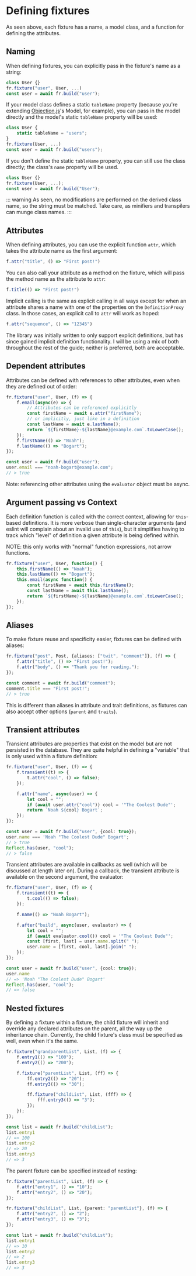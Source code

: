 # Defining fixtures
As seen above, each fixture has a name, a model class, and a function for defining the attributes.

## Naming
When defining fixtures, you can explicitly pass in the fixture's name as a string:

```typescript
class User {}
fr.fixture("user", User, ...)
const user = await fr.build("user");
```

If your model class defines a static `tableName` property (because you're extending [Objection.js][objection-js]'s Model, for example), you can pass in the model directly and the model's static `tableName` property will be used:

[objection-js]: https://vincit.github.io/objection.js/

```typescript
class User {
    static tableName = "users";
}
fr.fixture(User, ...)
const user = await fr.build("users");
```

If you don't define the static `tableName` property, you can still use the class directly; the class's `name` property will be used.

```typescript
class User {}
fr.fixture(User, ...);
const user = await fr.build("User");
```

::: warning
As seen, no modifications are performed on the derived class name, so the string must be matched. Take care, as minifiers and transpilers can munge class names.
:::

## Attributes
When defining attributes, you can use the explicit function `attr`, which takes the attribute name as the first argument:

```typescript
f.attr("title", () => "First post!")
```

You can also call your attribute as a method on the fixture, which will pass the method name as the attribute to `attr`:

```typescript
f.title(() => "First post!")
```

Implicit calling is the same as explicit calling in all ways except for when an attribute shares a name with one of the properties on the `DefinitionProxy` class. In those cases, an explicit call to `attr` will work as hoped:

```typescript
f.attr("sequence", () => "12345")
```

The library was initially written to only support explicit definitions, but has since gained implicit definition functionality. I will be using a mix of both throughout the rest of the guide; neither is preferred, both are acceptable.

## Dependent attributes
Attributes can be defined with references to other attributes, even when they are defined out of order:

```typescript
fr.fixture("user", User, (f) => {
    f.email(async(e) => {
        // Attributes can be referenced explicitly
        const firstName = await e.attr("firstName");
        // or implicitly, just like in a definition
        const lastName = await e.lastName();
        return `${firstName}-${lastName}@example.com`.toLowerCase();
    });
    f.firstName(() => "Noah");
    f.lastName(() => "Bogart");
});

const user = await fr.build("user");
user.email === "noah-bogart@example.com";
// > true
```

Note: referencing other attributes using the `evaluator` object must be async.

## Argument passing vs Context
Each definition function is called with the correct context, allowing for `this`-based definitions. It is more verbose than single-character arguments (and eslint will complain about an invalid use of `this`), but it simplifies having to track which "level" of definition a given attribute is being defined within.

NOTE: this only works with "normal" function expressions, not arrow functions.

```typescript
fr.fixture("user", User, function() {
    this.firstName(() => "Noah");
    this.lastName(() => "Bogart");
    this.email(async function() {
        const firstName = await this.firstName();
        const lastName = await this.lastName();
        return `${firstName}-${lastName}@example.com`.toLowerCase();
    });
});
```

## Aliases
To make fixture reuse and specificity easier, fixtures can be defined with aliases:

```typescript
fr.fixture("post", Post, {aliases: ["twit", "comment"]}, (f) => {
    f.attr("title", () => "First post!");
    f.attr("body", () => "Thank you for reading.");
});

const comment = await fr.build("comment");
comment.title === "First post!";
// > true
```

This is different than aliases in attribute and trait definitions, as fixtures can also accept other options (`parent` and `traits`).

## Transient attributes
Transient attributes are properties that exist on the model but are not persisted in the database. They are quite helpful in defining a "variable" that is only used within a fixture definition:

```typescript
fr.fixture("user", User, (f) => {
    f.transient((t) => {
        t.attr("cool", () => false);
    });

    f.attr("name", async(user) => {
        let cool = "";
        if (await user.attr("cool")) cool = '"The Coolest Dude"';
        return `Noah ${cool} Bogart`;
    });
});

const user = await fr.build("user", {cool: true});
user.name === 'Noah "The Coolest Dude" Bogart';
// > true
Reflect.has(user, "cool");
// > false
```

Transient attributes are available in callbacks as well (which will be discussed at length later on). During a callback, the transient attribute is available on the second argument, the evaluator:

```typescript
fr.fixture("user", User, (f) => {
    f.transient((t) => {
        t.cool(() => false);
    });

    f.name(() => "Noah Bogart");

    f.after("build", async(user, evaluator) => {
        let cool = "";
        if (await evaluator.cool()) cool = '"The Coolest Dude"';
        const [first, last] = user.name.split(" ");
        user.name = [first, cool, last].join(" ");
    });
});

const user = await fr.build("user", {cool: true});
user.name
// => 'Noah "The Coolest Dude" Bogart'
Reflect.has(user, "cool");
// => false
```

## Nested fixtures
By defining a fixture within a fixture, the child fixture will inherit and override any declared attributes on the parent, all the way up the inheritance chain. Currently, the child fixture's class must be specified as well, even when it's the same.

```typescript
fr.fixture("grandparentList", List, (f) => {
    f.entry1(() => "100");
    f.entry2(() => "200");

    f.fixture("parentList", List, (ff) => {
        ff.entry2(() => "20");
        ff.entry3(() => "30");

        ff.fixture("childList", List, (fff) => {
            fff.entry3(() => "3");
        });
    });
});

const list = await fr.build("childList");
list.entry1
// => 100
list.entry2
// => 20
list.entry3
// => 3
```

The parent fixture can be specified instead of nesting:

```typescript
fr.fixture("parentList", List, (f) => {
    f.attr("entry1", () => "10");
    f.attr("entry2", () => "20");
});

fr.fixture("childList", List, {parent: "parentList"}, (f) => {
    f.attr("entry2", () => "2");
    f.attr("entry3", () => "3");
});

const list = await fr.build("childList");
list.entry1
// => 10
list.entry2
// => 2
list.entry3
// => 3
```

